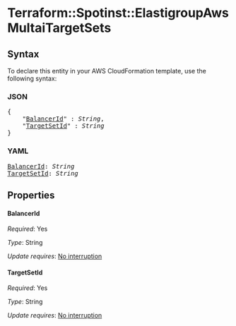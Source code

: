 # Terraform::Spotinst::ElastigroupAws MultaiTargetSets

## Syntax

To declare this entity in your AWS CloudFormation template, use the following syntax:

### JSON

<pre>
{
    "<a href="#balancerid" title="BalancerId">BalancerId</a>" : <i>String</i>,
    "<a href="#targetsetid" title="TargetSetId">TargetSetId</a>" : <i>String</i>
}
</pre>

### YAML

<pre>
<a href="#balancerid" title="BalancerId">BalancerId</a>: <i>String</i>
<a href="#targetsetid" title="TargetSetId">TargetSetId</a>: <i>String</i>
</pre>

## Properties

#### BalancerId

_Required_: Yes

_Type_: String

_Update requires_: [No interruption](https://docs.aws.amazon.com/AWSCloudFormation/latest/UserGuide/using-cfn-updating-stacks-update-behaviors.html#update-no-interrupt)

#### TargetSetId

_Required_: Yes

_Type_: String

_Update requires_: [No interruption](https://docs.aws.amazon.com/AWSCloudFormation/latest/UserGuide/using-cfn-updating-stacks-update-behaviors.html#update-no-interrupt)

